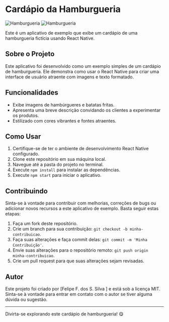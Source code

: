 # Cardápio da Hamburgueria

![Hamburgueria](https://images.vexels.com/media/users/3/254175/isolated/lists/a48a40750d69b9425437c87ea95fca2f-desenho-animado-de-batatas-fritas.png)
![Hamburgueria](https://storage.googleapis.com/grandchef-apps/gc6683/images/products/60e9d20e004bf.png)

Este é um aplicativo de exemplo que exibe um cardápio de uma hamburgueria fictícia usando React Native.

## Sobre o Projeto

Este aplicativo foi desenvolvido como um exemplo simples de um cardápio de hamburgueria. Ele demonstra como usar o React Native para criar uma interface de usuário atraente com imagens e texto formatado.

## Funcionalidades

- Exibe imagens de hambúrgueres e batatas fritas.
- Apresenta uma breve descrição convidando os clientes a experimentar os produtos.
- Estilizado com cores vibrantes e fontes atraentes.

## Como Usar

1. Certifique-se de ter o ambiente de desenvolvimento React Native configurado.
2. Clone este repositório em sua máquina local.
3. Navegue até a pasta do projeto no terminal.
4. Execute `npm install` para instalar as dependências.
5. Execute `npm start` para iniciar o aplicativo.

## Contribuindo

Sinta-se à vontade para contribuir com melhorias, correções de bugs ou adicionar novos recursos a este aplicativo de exemplo. Basta seguir estas etapas:

1. Faça um fork deste repositório.
2. Crie um branch para sua contribuição: `git checkout -b minha-contribuicao`.
3. Faça suas alterações e faça commit delas: `git commit -m 'Minha Contribuição'`.
4. Envie suas alterações para o repositório remoto: `git push origin minha-contribuicao`.
5. Crie um pull request para que suas alterações sejam revisadas.

## Autor

Este projeto foi criado por [Felipe F. dos S. Silva ] e está sob a licença MIT. Sinta-se à vontade para entrar em contato com o autor se tiver alguma dúvida ou sugestão.

---

Divirta-se explorando este cardápio de hamburgueria! 😋
